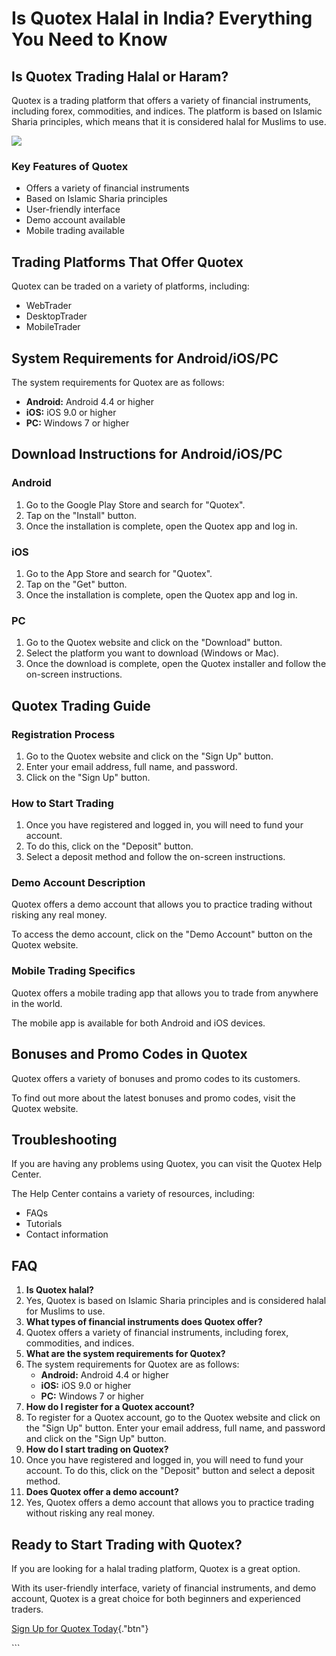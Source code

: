 # Is Quotex Halal in India? Everything You Need to Know

## Is Quotex Trading Halal or Haram?

Quotex is a trading platform that offers a variety of financial
instruments, including forex, commodities, and indices. The platform is
based on Islamic Sharia principles, which means that it is considered
halal for Muslims to use.

[![](https://static.quotex.io/files/4_en/300_250.jpg)](https://traff.sbs/brokerqxlid)

### Key Features of Quotex

-   Offers a variety of financial instruments
-   Based on Islamic Sharia principles
-   User-friendly interface
-   Demo account available
-   Mobile trading available

## Trading Platforms That Offer Quotex

Quotex can be traded on a variety of platforms, including:

-   WebTrader
-   DesktopTrader
-   MobileTrader

## System Requirements for Android/iOS/PC

The system requirements for Quotex are as follows:

-   **Android:** Android 4.4 or higher
-   **iOS:** iOS 9.0 or higher
-   **PC:** Windows 7 or higher

## Download Instructions for Android/iOS/PC

### Android

1.  Go to the Google Play Store and search for "Quotex".
2.  Tap on the "Install" button.
3.  Once the installation is complete, open the Quotex app and log in.

### iOS

1.  Go to the App Store and search for "Quotex".
2.  Tap on the "Get" button.
3.  Once the installation is complete, open the Quotex app and log in.

### PC

1.  Go to the Quotex website and click on the "Download" button.
2.  Select the platform you want to download (Windows or Mac).
3.  Once the download is complete, open the Quotex installer and follow
    the on-screen instructions.

## Quotex Trading Guide

### Registration Process

1.  Go to the Quotex website and click on the "Sign Up" button.
2.  Enter your email address, full name, and password.
3.  Click on the "Sign Up" button.

### How to Start Trading

1.  Once you have registered and logged in, you will need to fund your
    account.
2.  To do this, click on the "Deposit" button.
3.  Select a deposit method and follow the on-screen instructions.

### Demo Account Description

Quotex offers a demo account that allows you to practice trading without
risking any real money.

To access the demo account, click on the "Demo Account" button on
the Quotex website.

### Mobile Trading Specifics

Quotex offers a mobile trading app that allows you to trade from
anywhere in the world.

The mobile app is available for both Android and iOS devices.

## Bonuses and Promo Codes in Quotex

Quotex offers a variety of bonuses and promo codes to its customers.

To find out more about the latest bonuses and promo codes, visit the
Quotex website.

## Troubleshooting

If you are having any problems using Quotex, you can visit the Quotex
Help Center.

The Help Center contains a variety of resources, including:

-   FAQs
-   Tutorials
-   Contact information

## FAQ

1.  **Is Quotex halal?**
2.  Yes, Quotex is based on Islamic Sharia principles and is considered
    halal for Muslims to use.
3.  **What types of financial instruments does Quotex offer?**
4.  Quotex offers a variety of financial instruments, including forex,
    commodities, and indices.
5.  **What are the system requirements for Quotex?**
6.  The system requirements for Quotex are as follows:
    -   **Android:** Android 4.4 or higher
    -   **iOS:** iOS 9.0 or higher
    -   **PC:** Windows 7 or higher
7.  **How do I register for a Quotex account?**
8.  To register for a Quotex account, go to the Quotex website and click
    on the "Sign Up" button. Enter your email address, full name,
    and password and click on the "Sign Up" button.
9.  **How do I start trading on Quotex?**
10. Once you have registered and logged in, you will need to fund your
    account. To do this, click on the "Deposit" button and select
    a deposit method.
11. **Does Quotex offer a demo account?**
12. Yes, Quotex offers a demo account that allows you to practice
    trading without risking any real money.

## Ready to Start Trading with Quotex?

If you are looking for a halal trading platform, Quotex is a great
option.

With its user-friendly interface, variety of financial instruments, and
demo account, Quotex is a great choice for both beginners and
experienced traders.

[Sign Up for Quotex
Today](\%22https://broker-qx.pro/sign-up/?lid=1102511\%22){."btn"}

\`\`\`

